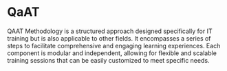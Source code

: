 # QaAT
QAAT Methodology is a structured approach designed specifically for IT training but is also applicable to other fields. It encompasses a series of steps to facilitate comprehensive and engaging learning experiences. Each component is modular and independent, allowing for flexible and scalable training sessions that can be easily customized to meet specific needs.
